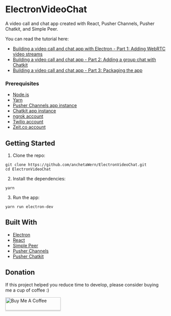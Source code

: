 # ElectronVideoChat
A video call and chat app created with React, Pusher Channels, Pusher Chatkit, and Simple Peer.

You can read the tutorial here:

- [Building a video call and chat app with Electron - Part 1: Adding WebRTC video streams](https://pusher.com/tutorials/video-call-electron-part-1)
- [Building a video call and chat app - Part 2: Adding a group chat with Chatkit](https://pusher.com/tutorials/video-call-electron-part-2)
- [Building a video call and chat app - Part 3: Packaging the app](https://pusher.com/tutorials/video-call-electron-part-3)

### Prerequisites

- [Node.js](https://nodejs.org/en/)
- [Yarn](https://yarnpkg.com/en/)
- [Pusher Channels app instance](https://pusher.com/channels)
- [Chatkit app instance](https://pusher.com/chatkit)
- [ngrok account](https://ngrok.com/)
- [Twilio account](https://www.twilio.com/)
- [Zeit.co account](https://zeit.co)

## Getting Started

1. Clone the repo:

```
git clone https://github.com/anchetaWern/ElectronVideoChat.git
cd ElectronVideoChat
```

2. Install the dependencies:


```
yarn
```

3. Run the app:


```
yarn run electron-dev
```


## Built With

- [Electron](https://electronjs.org/)
- [React](https://reactjs.org/)
- [Simple Peer](https://github.com/feross/simple-peer)
- [Pusher Channels](https://pusher.com/channels)
- [Pusher Chatkit](https://pusher.com/chatkit)


## Donation

If this project helped you reduce time to develop, please consider buying me a cup of coffee :)

<a href="https://www.buymeacoffee.com/wernancheta" target="_blank"><img src="https://www.buymeacoffee.com/assets/img/custom_images/orange_img.png" alt="Buy Me A Coffee" style="height: 41px !important;width: 174px !important;box-shadow: 0px 3px 2px 0px rgba(190, 190, 190, 0.5) !important;-webkit-box-shadow: 0px 3px 2px 0px rgba(190, 190, 190, 0.5) !important;" ></a>
